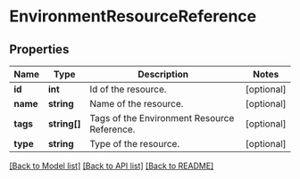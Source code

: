 # EnvironmentResourceReference

## Properties
Name | Type | Description | Notes
------------ | ------------- | ------------- | -------------
**id** | **int** | Id of the resource. | [optional] 
**name** | **string** | Name of the resource. | [optional] 
**tags** | **string[]** | Tags of the Environment Resource Reference. | [optional] 
**type** | **string** | Type of the resource. | [optional] 

[[Back to Model list]](../README.md#documentation-for-models) [[Back to API list]](../README.md#documentation-for-api-endpoints) [[Back to README]](../README.md)


